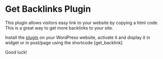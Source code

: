 
# Get Backlinks Plugin
<p>This plugin allows visitors easy link to your website by copying a html code.
This is a great way to get more backlinks to your site.</p>

<p>Install the <a href="http://getbacklinksplugin.com/">plugin</a> on your WordPress website, activate it and display it in widget or in post/page using the shortcode [get_backlink]</p>

Good luck! 



